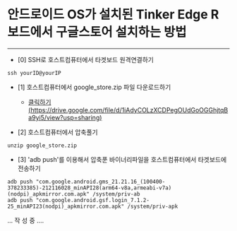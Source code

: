 # 안드로이드 OS가 설치된 Tinker Edge R 보드에서 구글스토어 설치하는 방법 

***
* [0] SSH로 호스트컴퓨터에서 타겟보드 원격연결하기
```
ssh yourID@yourIP
```

* [1] 호스트컴퓨터에서 google_store.zip 파일 다운로드하기 
  - [클릭하기(https://drive.google.com/file/d/1iAdyCOLzXCDPegOUdGoOGGhjtqBa9yi5/view?usp=sharing)](https://drive.google.com/file/d/1iAdyCOLzXCDPegOUdGoOGGhjtqBa9yi5/view?usp=sharing)
  
* [2] 호스트컴퓨터에서 압축풀기
```
unzip google_store.zip
```

* [3] 'adb push'를 이용해서 압축푼 바이너리파일을 호스트컴퓨터에서 타겟보드에 전송하기
```
adb push "com.google.android.gms_21.21.16_(100400-378233385)-212116028_minAPI28(arm64-v8a,armeabi-v7a)(nodpi)_apkmirror.com.apk" /system/priv-ab
adb push "com.google.android.gsf.login_7.1.2-25_minAPI23(nodpi)_apkmirror.com.apk" /system/priv-apk
```

... 작 성 중 ....
